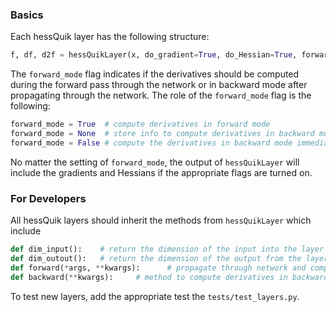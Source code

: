 ### Basics

Each hessQuik layer has the following structure:
```python
f, df, d2f = hessQuikLayer(x, do_gradient=True, do_Hessian=True, forward_mode=True, dudx=None, d2ud2x=None)
```
The ```forward_mode``` flag indicates if the derivatives should be computed during the forward pass through the network or in backward mode after propagating through the network. 
The role of the ```forward_mode``` flag is the following:
```python
forward_mode = True  # compute derivatives in forward mode
forward_mode = None  # store info to compute derivatives in backward mode, but wait to compute
forward_mode = False # compute the derivatives in backward mode immediately
```
No matter the setting of ```forward_mode```, the output of ```hessQuikLayer``` will include the gradients and Hessians if the appropriate flags are turned on.

### For Developers
All hessQuik layers should inherit the methods from ```hessQuikLayer``` which include
```python
def dim_input():    # return the dimension of the input into the layer 
def dim_outout():   # return the dimension of the output from the layer
def forward(*args, **kwargs):      # propagate through network and compute derivatives in either forward or backward more
def backward(**kwargs):     # method to compute derivatives in backward mode; this method will be called in forward()
```
To test new layers, add the appropriate test the ```tests/test_layers.py```. 




